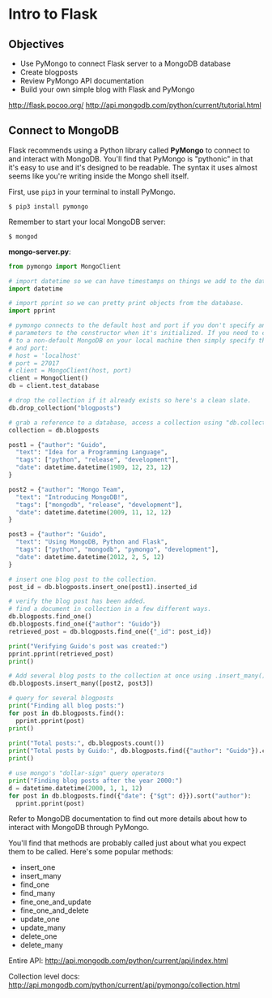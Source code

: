 # Intro to Flask

## Objectives
* Use PyMongo to connect Flask server to a MongoDB database
* Create blogposts
* Review PyMongo API documentation
* Build your own simple blog with Flask and PyMongo

<http://flask.pocoo.org/>
<http://api.mongodb.com/python/current/tutorial.html>

## Connect to MongoDB
Flask recommends using a Python library called **PyMongo** to connect to and
interact with MongoDB. You'll find that PyMongo is "pythonic" in that it's easy
to use and it's designed to be readable. The syntax it uses almost seems like
you're writing inside the Mongo shell itself.

First, use `pip3` in your terminal to install PyMongo.

```
$ pip3 install pymongo
```

Remember to start your local MongoDB server:

```
$ mongod
```

**mongo-server.py**:
```python
from pymongo import MongoClient

# import datetime so we can have timestamps on things we add to the database.
import datetime

# import pprint so we can pretty print objects from the database.
import pprint

# pymongo connects to the default host and port if you don't specify any
# parameters to the constructor when it's initialized. If you need to connect
# to a non-default MongoDB on your local machine then simply specify the host
# and port:
# host = 'localhost'
# port = 27017
# client = MongoClient(host, port)
client = MongoClient()
db = client.test_database

# drop the collection if it already exists so here's a clean slate.
db.drop_collection("blogposts")

# grab a reference to a database, access a collection using "db.collectionname"
collection = db.blogposts

post1 = {"author": "Guido",
  "text": "Idea for a Programming Language",
  "tags": ["python", "release", "development"],
  "date": datetime.datetime(1989, 12, 23, 12)
}

post2 = {"author": "Mongo Team",
  "text": "Introducing MongoDB!",
  "tags": ["mongodb", "release", "development"],
  "date": datetime.datetime(2009, 11, 12, 12)
}

post3 = {"author": "Guido",
  "text": "Using MongoDB, Python and Flask",
  "tags": ["python", "mongodb", "pymongo", "development"],
  "date": datetime.datetime(2012, 2, 5, 12)
}

# insert one blog post to the collection.
post_id = db.blogposts.insert_one(post1).inserted_id

# verify the blog post has been added.
# find a document in collection in a few different ways.
db.blogposts.find_one()
db.blogposts.find_one({"author": "Guido"})
retrieved_post = db.blogposts.find_one({"_id": post_id})

print("Verifying Guido's post was created:")
pprint.pprint(retrieved_post)
print()

# Add several blog posts to the collection at once using .insert_many()
db.blogposts.insert_many([post2, post3])

# query for several blogposts
print("Finding all blog posts:")
for post in db.blogposts.find():
  pprint.pprint(post)
print()
  
print("Total posts:", db.blogposts.count())
print("Total posts by Guido:", db.blogposts.find({"author": "Guido"}).count())
print()

# use mongo's "dollar-sign" query operators
print("Finding blog posts after the year 2000:")
d = datetime.datetime(2000, 1, 1, 12)
for post in db.blogposts.find({"date": {"$gt": d}}).sort("author"):
  pprint.pprint(post)
```

Refer to MongoDB documentation to find out more details about how to interact
with MongoDB through PyMongo.

You'll find that methods are probably called just about what you expect them
to be called. Here's some popular methods:

* insert_one
* insert_many
* find_one
* find_many
* fine_one_and_update
* fine_one_and_delete
* update_one
* update_many
* delete_one
* delete_many

Entire API: <http://api.mongodb.com/python/current/api/index.html>

Collection level docs: <http://api.mongodb.com/python/current/api/pymongo/collection.html>
